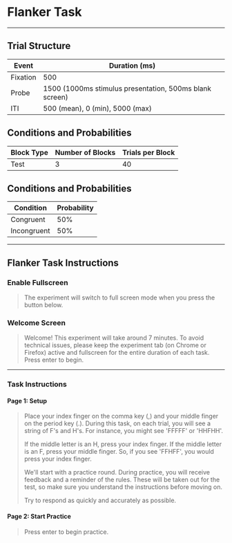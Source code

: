 # Flanker Task

---

## Trial Structure

| Event    | Duration (ms)                                           |
| -------- | ------------------------------------------------------- |
| Fixation | 500                                                     |
| Probe    | 1500 (1000ms stimulus presentation, 500ms blank screen) |
| ITI      | 500 (mean), 0 (min), 5000 (max)                         |

## Conditions and Probabilities

| Block Type | Number of Blocks | Trials per Block |
| ---------- | ---------------- | ---------------- |
| Test       | 3                | 40               |

## Conditions and Probabilities

| Condition   | Probability |
| ----------- | ----------- |
| Congruent   | 50%         |
| Incongruent | 50%         |

---

## Flanker Task Instructions

### Enable Fullscreen

> The experiment will switch to full screen mode when you press the button below.

### Welcome Screen

> Welcome! This experiment will take around 7 minutes. To avoid technical issues, please keep the experiment tab (on Chrome or Firefox) active and fullscreen for the entire duration of each task. Press enter to begin.

---

### Task Instructions

#### Page 1: Setup

> Place your index finger on the comma key (,) and your middle finger on the period key (.). During this task, on each trial, you will see a string of F's and H's. For instance, you might see 'FFFFF' or 'HHFHH'.
>
> If the middle letter is an H, press your index finger.
> If the middle letter is an F, press your middle finger.
> So, if you see 'FFHFF', you would press your index finger.
>
> We'll start with a practice round. During practice, you will receive feedback and a reminder of the rules. These will be taken out for the test, so make sure you understand the instructions before moving on.
>
> Try to respond as quickly and accurately as possible.

#### Page 2: Start Practice

> Press enter to begin practice.
